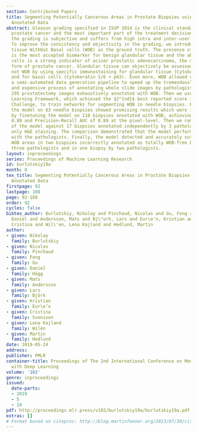 ```yaml
---
section: Contributed Papers
title: Segmenting Potentially Cancerous Areas in Prostate Biopsies using Semi-Automatically
  Annotated Data
abstract: Gleason grading specified in ISUP 2014 is the clinical standard in staging
  prostate cancer and the most important part of the treatment decision. However,
  the grading is subjective and suffers from high intra and inter-user variability.
  To improve the consistency and objectivity in the grading, we introduced glandular
  tissue WithOut Basal cells (WOB) as the ground truth. The presence of basal cells
  is the most accepted biomarker for benign glandular tissue and the absence of basal
  cells is a strong indicator of acinar prostatic adenocarcinoma, the most common
  form of prostate cancer. Glandular tissue can objectively be assessed as WOB or
  not WOB by using specific immunostaining for glandular tissue (Cytokeratin 8/18)
  and for basal cells (Cytokeratin 5/6 + p63). Even more, WOB allowed us to develop
  a semi-automated data generation pipeline to speed up the tremendously time consuming
  and expensive process of annotating whole slide images by pathologists. We generated
  295 prostatectomy images exhaustively annotated with WOB. Then we used our Deep
  Learning Framework, which achieved the $2^{nd}$ best reported score in Camelyon17
  Challenge, to train networks for segmenting WOB in needle biopsies. Evaluation of
  the model on 63 needle biopsies showed promising results which were improved further
  by finetuning the model on 118 biopsies annotated with WOB, achieving F1-score of
  0.80 and Precision-Recall AUC of 0.89 at the pixel-level. Then we compared the performance
  of the model against 17 biopsies annotated independently by 3 pathologists using
  only H&E staining. The comparison demonstrated that the model performed on a par
  with the pathologists. Finally, the model detected and accurately outlined existing
  WOB areas in two biopsies incorrectly annotated as totally WOB-free biopsies by
  three pathologists and in one biopsy by two pathologists.
layout: inproceedings
series: Proceedings of Machine Learning Research
id: burlutskiy19a
month: 0
tex_title: Segmenting Potentially Cancerous Areas in Prostate Biopsies using Semi-Automatically
  Annotated Data
firstpage: 92
lastpage: 108
page: 92-108
order: 92
cycles: false
bibtex_author: Burlutskiy, Nikolay and Pinchaud, Nicolas and Gu, Feng and H\"agg,
  Daniel and Andersson, Mats and Bj\"ork, Lars and Eur\e'n, Kristian and Svensson,
  Cristina and Wil\'en, Lena Kajland and Hedlund, Martin
author:
- given: Nikolay
  family: Burlutskiy
- given: Nicolas
  family: Pinchaud
- given: Feng
  family: Gu
- given: Daniel
  family: Hägg
- given: Mats
  family: Andersson
- given: Lars
  family: Björk
- given: Kristian
  family: Eur\e’n
- given: Cristina
  family: Svensson
- given: Lena Kajland
  family: Wilén
- given: Martin
  family: Hedlund
date: 2019-05-24
address: 
publisher: PMLR
container-title: Proceedings of The 2nd International Conference on Medical Imaging
  with Deep Learning
volume: '102'
genre: inproceedings
issued:
  date-parts:
  - 2019
  - 5
  - 24
pdf: http://proceedings.mlr.press/v102/burlutskiy19a/burlutskiy19a.pdf
extras: []
# Format based on citeproc: http://blog.martinfenner.org/2013/07/30/citeproc-yaml-for-bibliographies/
---
```


